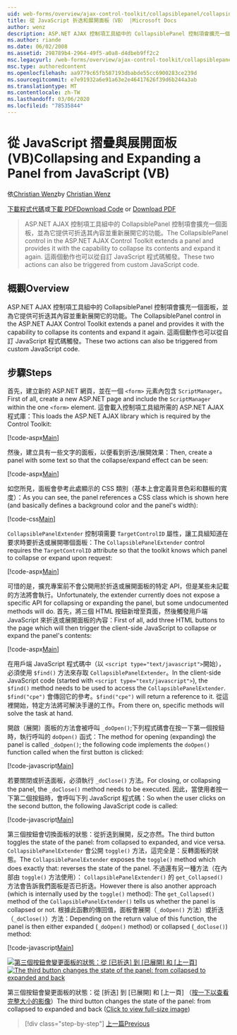 ```yaml
---
uid: web-forms/overview/ajax-control-toolkit/collapsiblepanel/collapsing-and-expanding-a-panel-from-javascript-vb
title: 從 JavaScript 折迭和展開面板（VB） |Microsoft Docs
author: wenz
description: ASP.NET AJAX 控制項工具組中的 CollapsiblePanel 控制項會擴充一個面板，並提供它可折迭其內容並將其展開的功能 。
ms.author: riande
ms.date: 06/02/2008
ms.assetid: 298789b4-2964-49f5-a0a8-d4dbeb9ff2c2
msc.legacyurl: /web-forms/overview/ajax-control-toolkit/collapsiblepanel/collapsing-and-expanding-a-panel-from-javascript-vb
msc.type: authoredcontent
ms.openlocfilehash: aa9779c65fb587193dbabde55cc6900283ce239d
ms.sourcegitcommit: e7e91932a6e91a63e2e46417626f39d6b244a3ab
ms.translationtype: MT
ms.contentlocale: zh-TW
ms.lasthandoff: 03/06/2020
ms.locfileid: "78535844"
---
```

# <a name="collapsing-and-expanding-a-panel-from-javascript-vb"></a><span data-ttu-id="27199-103">從 JavaScript 摺疊與展開面板 (VB)</span><span class="sxs-lookup"><span data-stu-id="27199-103">Collapsing and Expanding a Panel from JavaScript (VB)</span></span>

<span data-ttu-id="27199-104">依[Christian Wenz](https://github.com/wenz)</span><span class="sxs-lookup"><span data-stu-id="27199-104">by [Christian Wenz](https://github.com/wenz)</span></span>

<span data-ttu-id="27199-105">[下載程式代碼](https://download.microsoft.com/download/8/a/a/8aab3c3e-de6f-463f-805c-5fda567eef6e/CollapsiblePanel1.vb.zip)或[下載 PDF](https://download.microsoft.com/download/b/6/a/b6ae89ee-df69-4c87-9bfb-ad1eb2b23373/collapsiblepanel1VB.pdf)</span><span class="sxs-lookup"><span data-stu-id="27199-105">[Download Code](https://download.microsoft.com/download/8/a/a/8aab3c3e-de6f-463f-805c-5fda567eef6e/CollapsiblePanel1.vb.zip) or [Download PDF](https://download.microsoft.com/download/b/6/a/b6ae89ee-df69-4c87-9bfb-ad1eb2b23373/collapsiblepanel1VB.pdf)</span></span>

> <span data-ttu-id="27199-106">ASP.NET AJAX 控制項工具組中的 CollapsiblePanel 控制項會擴充一個面板，並為它提供可折迭其內容並重新展開它的功能。</span><span class="sxs-lookup"><span data-stu-id="27199-106">The CollapsiblePanel control in the ASP.NET AJAX Control Toolkit extends a panel and provides it with the capability to collapse its contents and expand it again.</span></span> <span data-ttu-id="27199-107">這兩個動作也可以從自訂 JavaScript 程式碼觸發。</span><span class="sxs-lookup"><span data-stu-id="27199-107">These two actions can also be triggered from custom JavaScript code.</span></span>

## <a name="overview"></a><span data-ttu-id="27199-108">概觀</span><span class="sxs-lookup"><span data-stu-id="27199-108">Overview</span></span>

<span data-ttu-id="27199-109">ASP.NET AJAX 控制項工具組中的 CollapsiblePanel 控制項會擴充一個面板，並為它提供可折迭其內容並重新展開它的功能。</span><span class="sxs-lookup"><span data-stu-id="27199-109">The CollapsiblePanel control in the ASP.NET AJAX Control Toolkit extends a panel and provides it with the capability to collapse its contents and expand it again.</span></span> <span data-ttu-id="27199-110">這兩個動作也可以從自訂 JavaScript 程式碼觸發。</span><span class="sxs-lookup"><span data-stu-id="27199-110">These two actions can also be triggered from custom JavaScript code.</span></span>

## <a name="steps"></a><span data-ttu-id="27199-111">步驟</span><span class="sxs-lookup"><span data-stu-id="27199-111">Steps</span></span>

<span data-ttu-id="27199-112">首先，建立新的 ASP.NET 網頁，並在一個 `<form>` 元素內包含 `ScriptManager`。</span><span class="sxs-lookup"><span data-stu-id="27199-112">First of all, create a new ASP.NET page and include the `ScriptManager` within the one `<form>` element.</span></span> <span data-ttu-id="27199-113">這會載入控制項工具組所需的 ASP.NET AJAX 程式庫：</span><span class="sxs-lookup"><span data-stu-id="27199-113">This loads the ASP.NET AJAX library which is required by the Control Toolkit:</span></span>

[!code-aspx[Main](collapsing-and-expanding-a-panel-from-javascript-vb/samples/sample1.aspx)]

<span data-ttu-id="27199-114">然後，建立具有一些文字的面板，以便看到折迭/展開效果：</span><span class="sxs-lookup"><span data-stu-id="27199-114">Then, create a panel with some text so that the collapse/expand effect can be seen:</span></span>

[!code-aspx[Main](collapsing-and-expanding-a-panel-from-javascript-vb/samples/sample2.aspx)]

<span data-ttu-id="27199-115">如您所見，面板會參考此處顯示的 CSS 類別（基本上會定義背景色彩和麵板的寬度）：</span><span class="sxs-lookup"><span data-stu-id="27199-115">As you can see, the panel references a CSS class which is shown here (and basically defines a background color and the panel's width):</span></span>

[!code-css[Main](collapsing-and-expanding-a-panel-from-javascript-vb/samples/sample3.css)]

<span data-ttu-id="27199-116">`CollapsiblePanelExtender` 控制項需要 `TargetControlID` 屬性，讓工具組知道在要求時要折迭或展開哪個面板：</span><span class="sxs-lookup"><span data-stu-id="27199-116">The `CollapsiblePanelExtender` control requires the `TargetControlID` attribute so that the toolkit knows which panel to collapse or expand upon request:</span></span>

[!code-aspx[Main](collapsing-and-expanding-a-panel-from-javascript-vb/samples/sample4.aspx)]

<span data-ttu-id="27199-117">可惜的是，擴充專案前不會公開用於折迭或展開面板的特定 API，但是某些未記載的方法將會執行。</span><span class="sxs-lookup"><span data-stu-id="27199-117">Unfortunately, the extender currently does not expose a specific API for collapsing or expanding the panel, but some undocumented methods will do.</span></span> <span data-ttu-id="27199-118">首先，將三個 HTML 按鈕新增至頁面，然後觸發用戶端 JavaScript 來折迭或展開面板的內容：</span><span class="sxs-lookup"><span data-stu-id="27199-118">First of all, add three HTML buttons to the page which will then trigger the client-side JavaScript to collapse or expand the panel's contents:</span></span>

[!code-aspx[Main](collapsing-and-expanding-a-panel-from-javascript-vb/samples/sample5.aspx)]

<span data-ttu-id="27199-119">在用戶端 JavaScript 程式碼中（以 `<script type="text/javascript">`開始），必須使用 `$find()` 方法來存取 `CollapsiblePanelExtender`。</span><span class="sxs-lookup"><span data-stu-id="27199-119">In the client-side JavaScript code (started with `<script type="text/javascript">`), the `$find()` method needs to be used to access the `CollapsiblePanelExtender`.</span></span> <span data-ttu-id="27199-120">`$find("cpe")` 會傳回它的參考。</span><span class="sxs-lookup"><span data-stu-id="27199-120">`$find("cpe")` will return a reference to it.</span></span> <span data-ttu-id="27199-121">從這裡開始，特定方法將可解決手邊的工作。</span><span class="sxs-lookup"><span data-stu-id="27199-121">From there on, specific methods will solve the task at hand.</span></span>

<span data-ttu-id="27199-122">開啟（展開）面板的方法會被呼叫 `_doOpen()`;下列程式碼會在按一下第一個按鈕時，執行呼叫的 `doOpen()` 函式：</span><span class="sxs-lookup"><span data-stu-id="27199-122">The method for opening (expanding) the panel is called `_doOpen()`; the following code implements the `doOpen()` function called when the first button is clicked:</span></span>

[!code-javascript[Main](collapsing-and-expanding-a-panel-from-javascript-vb/samples/sample6.js)]

<span data-ttu-id="27199-123">若要關閉或折迭面板，必須執行 `_doClose()` 方法。</span><span class="sxs-lookup"><span data-stu-id="27199-123">For closing, or collapsing the panel, the `_doClose()` method needs to be executed.</span></span> <span data-ttu-id="27199-124">因此，當使用者按一下第二個按鈕時，會呼叫下列 JavaScript 程式碼：</span><span class="sxs-lookup"><span data-stu-id="27199-124">So when the user clicks on the second button, the following JavaScript code is called:</span></span>

[!code-javascript[Main](collapsing-and-expanding-a-panel-from-javascript-vb/samples/sample7.js)]

<span data-ttu-id="27199-125">第三個按鈕會切換面板的狀態：從折迭到展開，反之亦然。</span><span class="sxs-lookup"><span data-stu-id="27199-125">The third button toggles the state of the panel: from collapsed to expanded, and vice versa.</span></span> <span data-ttu-id="27199-126">`CollapsiblePanelExtender` 會公開 `toggle()` 方法，這完全是：反轉面板的狀態。</span><span class="sxs-lookup"><span data-stu-id="27199-126">The `CollapsiblePanelExtender` exposes the `toggle()` method which does exactly that: reverses the state of the panel.</span></span> <span data-ttu-id="27199-127">不過還有另一種方法（在內部由 `toggle()` 方法使用）： `CollapsiblePanelExtender()` 的 `get_Collapsed()` 方法會告訴我們面板是否已折迭。</span><span class="sxs-lookup"><span data-stu-id="27199-127">However there is also another approach (which is internally used by the `toggle()` method): The `get_Collapsed()` method of the `CollapsiblePanelExtender()` tells us whether the panel is collapsed or not.</span></span> <span data-ttu-id="27199-128">根據此函數的傳回值，面板會展開（`_doOpen()` 方法）或折迭（`_doClose()`）方法：</span><span class="sxs-lookup"><span data-stu-id="27199-128">Depending on the return value of this function, the panel is then either expanded (`_doOpen()` method) or collapsed (`_doClose()`) method:</span></span>

[!code-javascript[Main](collapsing-and-expanding-a-panel-from-javascript-vb/samples/sample8.js)]

<span data-ttu-id="27199-129">[![第三個按鈕會變更面板的狀態：從 [已折迭] 到 [已展開] 和 [上一頁]](collapsing-and-expanding-a-panel-from-javascript-vb/_static/image2.png)](collapsing-and-expanding-a-panel-from-javascript-vb/_static/image1.png)</span><span class="sxs-lookup"><span data-stu-id="27199-129">[![The third button changes the state of the panel: from collapsed to expanded and back](collapsing-and-expanding-a-panel-from-javascript-vb/_static/image2.png)](collapsing-and-expanding-a-panel-from-javascript-vb/_static/image1.png)</span></span>

<span data-ttu-id="27199-130">第三個按鈕會變更面板的狀態：從 [折迭] 到 [已展開] 和 [上一頁] （[按一下以查看完整大小的影像](collapsing-and-expanding-a-panel-from-javascript-vb/_static/image3.png)）</span><span class="sxs-lookup"><span data-stu-id="27199-130">The third button changes the state of the panel: from collapsed to expanded and back ([Click to view full-size image](collapsing-and-expanding-a-panel-from-javascript-vb/_static/image3.png))</span></span>

> [!div class="step-by-step"]
> [<span data-ttu-id="27199-131">上一篇</span><span class="sxs-lookup"><span data-stu-id="27199-131">Previous</span></span>](collapsing-and-expanding-a-panel-from-javascript-cs.md)
